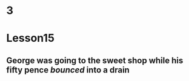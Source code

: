 # 3
# Lesson15
## George was going to the sweet shop while his fifty pence ***bounced*** into a drain